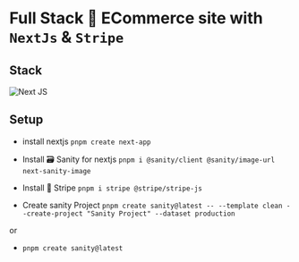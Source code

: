 # Full Stack 🛒 ECommerce site with `NextJs` & `Stripe`

## Stack
![Next JS](https://img.shields.io/badge/Next-black?style=for-the-badge&logo=next.js&logoColor=white)

## Setup

- install nextjs
`pnpm create next-app`

- Install 🗃️ Sanity for nextjs
`pnpm i @sanity/client @sanity/image-url next-sanity-image`

- Install 💸 Stripe 
`pnpm i stripe @stripe/stripe-js`

- Create sanity Project
`pnpm create sanity@latest -- --template clean --create-project "Sanity Project" --dataset production`

or

- `pnpm create sanity@latest`